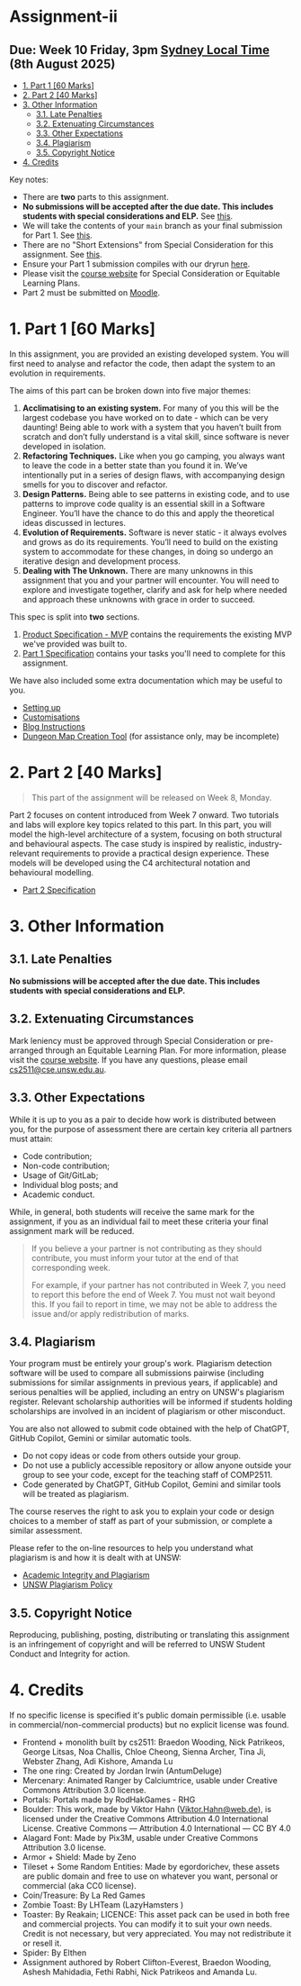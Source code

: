 # Assignment-ii <!-- omit in toc -->

## Due: Week 10 Friday, 3pm [Sydney Local Time](https://www.timeanddate.com/worldclock/australia/sydney) (8th August 2025)

- [1. Part 1 \[60 Marks\]](#1-part-1-60-marks)
- [2. Part 2 \[40 Marks\]](#2-part-2-40-marks)
- [3. Other Information](#3-other-information)
  - [3.1. Late Penalties](#31-late-penalties)
  - [3.2. Extenuating Circumstances](#32-extenuating-circumstances)
  - [3.3. Other Expectations](#33-other-expectations)
  - [3.4. Plagiarism](#34-plagiarism)
  - [3.5. Copyright Notice](#35-copyright-notice)
- [4. Credits](#4-credits)

Key notes:

- There are **two** parts to this assignment.
- **No submissions will be accepted after the due date. This includes students with special considerations and ELP.** See [this](#3-other-information).
- We will take the contents of your `main` branch as your final submission for Part 1. See [this](#3-other-information).
- There are no "Short Extensions" from Special Consideration for this assignment. See [this](#32-extenuating-circumstances).
- Ensure your Part 1 submission compiles with our dryrun [here](./part-1/Part1_Specification.md#63-dryruns).
- Please visit the [course website](https://cgi.cse.unsw.edu.au/~cs2511/25T2/els-spec-cons) for Special Consideration or Equitable Learning Plans.
- Part 2 must be submitted on [Moodle](https://moodle.telt.unsw.edu.au/mod/turnitintooltwo/view.php?id=7987670).

# 1. Part 1 [60 Marks]

In this assignment, you are provided an existing developed system. You will first need to analyse and refactor the code, then adapt the system to an evolution in requirements.

The aims of this part can be broken down into five major themes:

1. **Acclimatising to an existing system.** For many of you this will be the largest codebase you have worked on to date - which can be very daunting! Being able to work with a system that you haven’t built from scratch and don’t fully understand is a vital skill, since software is never developed in isolation.
2. **Refactoring Techniques.** Like when you go camping, you always want to leave the code in a better state than you found it in. We’ve intentionally put in a series of design flaws, with accompanying design smells for you to discover and refactor.
3. **Design Patterns.** Being able to see patterns in existing code, and to use patterns to improve code quality is an essential skill in a Software Engineer. You’ll have the chance to do this and apply the theoretical ideas discussed in lectures.
4. **Evolution of Requirements.** Software is never static - it always evolves and grows as do its requirements. You’ll need to build on the existing system to accommodate for these changes, in doing so undergo an iterative design and development process.
5. **Dealing with The Unknown.** There are many unknowns in this assignment that you and your partner will encounter. You will need to explore and investigate together, clarify and ask for help where needed and approach these unknowns with grace in order to succeed.

This spec is split into **two** sections.

1. [Product Specification - MVP](./part-1/MVP.md) contains the requirements the existing MVP we've provided was built to.
2. [Part 1 Specification](./part-1/Part1_Specification.md) contains your tasks you'll need to complete for this assignment.

We have also included some extra documentation which may be useful to you.

- [Setting up](./part-1/Setup.md)
- [Customisations](./part-1/Customisations.md)
- [Blog Instructions](./part-1/Blog_Instructions.md)
- [Dungeon Map Creation Tool](https://cs2511-dungeonmania-map-generator.vercel.app) (for assistance only, may be incomplete)

# 2. Part 2 [40 Marks]

> This part of the assignment will be released on Week 8, Monday.

Part 2 focuses on content introduced from Week 7 onward. Two tutorials and labs will explore key topics related to this part. In this part, you will model the high-level architecture of a system,
focusing on both structural and behavioural aspects. The case study is inspired by realistic, industry-relevant requirements to provide a practical design experience. These models will be developed
using the C4 architectural notation and behavioural modelling.

- [Part 2 Specification](./part-2/Part2_Specification.md)

# 3. Other Information

## 3.1. Late Penalties

**No submissions will be accepted after the due date. This includes students with special considerations and ELP.**

## 3.2. Extenuating Circumstances

Mark leniency must be approved through Special Consideration or pre-arranged through an Equitable Learning Plan. For more information, please visit the [course website](https://cgi.cse.unsw.edu.au/~cs2511/25T2/els-spec-cons#23-assignment-ii). If you have any questions, please email [cs2511@cse.unsw.edu.au](mailto:cs2511@cse.unsw.edu.au).

## 3.3. Other Expectations

While it is up to you as a pair to decide how work is distributed between you, for the purpose of assessment there are certain key criteria all partners must attain:

- Code contribution;
- Non-code contribution;
- Usage of Git/GitLab;
- Individual blog posts; and
- Academic conduct.

While, in general, both students will receive the same mark for the assignment, if you as an individual fail to meet these criteria your final assignment mark will be reduced.

> If you believe a your partner is not contributing as they should contribute, you must inform your tutor at the end of that corresponding week.
>
> For example, if your partner has not contributed in Week 7, you need to report this before the end of Week 7. You must not wait beyond this. If you fail to report in time, we may not be able to address the issue and/or apply redistribution of marks.

## 3.4. Plagiarism

Your program must be entirely your group's work. Plagiarism detection software will be used to compare all submissions pairwise (including submissions for similar assignments in previous years, if applicable) and serious penalties will be applied, including an entry on UNSW's plagiarism register. Relevant scholarship authorities will be informed if students holding scholarships are involved in an incident of plagiarism or other misconduct.

You are also not allowed to submit code obtained with the help of ChatGPT, GitHub Copilot, Gemini or similar automatic tools.

- Do not copy ideas or code from others outside your group.
- Do not use a publicly accessible repository or allow anyone outside your group to see your code, except for the teaching staff of COMP2511.
- Code generated by ChatGPT, GitHub Copilot, Gemini and similar tools will be treated as plagiarism.

The course reserves the right to ask you to explain your code or design choices to a member of staff as part of your submission, or complete a similar assessment.

Please refer to the on-line resources to help you understand what plagiarism is and how it is dealt with at UNSW:

- [Academic Integrity and Plagiarism](https://www.student.unsw.edu.au/plagiarism/integrity)
- [UNSW Plagiarism Policy](https://www.unsw.edu.au/content/dam/pdfs/governance/policy/2022-01-policies/plagiarismpolicy.pdf)

## 3.5. Copyright Notice

Reproducing, publishing, posting, distributing or translating this assignment is an infringement of copyright and will be referred to UNSW Student Conduct and Integrity for action.

# 4. Credits

If no specific license is specified it's public domain permissible (i.e. usable in commercial/non-commercial products) but no explicit license was found.

- Frontend + monolith built by cs2511: Braedon Wooding, Nick Patrikeos, George Litsas, Noa Challis, Chloe Cheong, Sienna Archer, Tina Ji, Webster Zhang, Adi Kishore, Amanda Lu
- The one ring: Created by Jordan Irwin (AntumDeluge)
- Mercenary: Animated Ranger by Calciumtrice, usable under Creative Commons Attribution 3.0 license.
- Portals: Portals made by RodHakGames - RHG
- Boulder: This work, made by Viktor Hahn (Viktor.Hahn@web.de), is licensed under the Creative Commons Attribution 4.0 International License. Creative Commons — Attribution 4.0 International — CC BY 4.0
- Alagard Font: Made by Pix3M, usable under Creative Commons Attribution 3.0 license.
- Armor + Shield: Made by Zeno
- Tileset + Some Random Entities: Made by egordorichev, these assets are public domain and free to use on whatever you want, personal or commercial (aka CC0 license).
- Coin/Treasure: By La Red Games
- Zombie Toast: By LHTeam (LazyHamsters )
- Toaster: By Reakain; LICENCE: This asset pack can be used in both free and commercial projects. You can modify it to suit your own needs. Credit is not necessary, but very appreciated. You may not redistribute it or resell it.
- Spider: By Elthen
- Assignment authored by Robert Clifton-Everest, Braedon Wooding, Ashesh Mahidadia, Fethi Rabhi, Nick Patrikeos and Amanda Lu.
